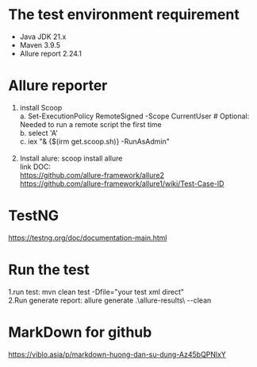# The test environment requirement 
- Java JDK 21.x
- Maven 3.9.5
- Allure report 2.24.1
 
 # Allure reporter
1. install Scoop <br>
   a. Set-ExecutionPolicy RemoteSigned -Scope CurrentUser # Optional: Needed to run a remote script the first time <br>
   b. select 'A' <br>
   c. iex "& {$(irm get.scoop.sh)} -RunAsAdmin"<br>
   <br>
2. Install alure: scoop install allure <br>
   link DOC:<br>
   https://github.com/allure-framework/allure2<br>
   https://github.com/allure-framework/allure1/wiki/Test-Case-ID

 # TestNG
 https://testng.org/doc/documentation-main.html
   
# Run the test 
1.run test: mvn clean test -Dfile="your test xml direct"<br>
2.Run generate report: allure generate .\allure-results\ --clean<br>

# MarkDown for github
https://viblo.asia/p/markdown-huong-dan-su-dung-Az45bQPNlxY

